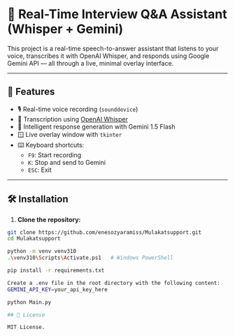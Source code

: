# 🎤 Real-Time Interview Q&A Assistant (Whisper + Gemini)

This project is a real-time speech-to-answer assistant that listens to your voice, transcribes it with OpenAI Whisper, and responds using Google Gemini API — all through a live, minimal overlay interface.

---

## 🚀 Features

- 🎙️ Real-time voice recording (`sounddevice`)
- 🧠 Transcription using [OpenAI Whisper](https://github.com/openai/whisper)
- 🤖 Intelligent response generation with Gemini 1.5 Flash
- 🪟 Live overlay window with `tkinter`
- ⌨️ Keyboard shortcuts:  
  - `F9`: Start recording  
  - `K`: Stop and send to Gemini  
  - `ESC`: Exit

---

## 🛠 Installation

1. **Clone the repository:**

```bash
git clone https://github.com/enesozyaramiss/Mulakatsupport.git
cd Mulakatsupport

python -m venv venv310
.\venv310\Scripts\Activate.ps1   # Windows PowerShell

pip install -r requirements.txt

Create a .env file in the root directory with the following content:
GEMINI_API_KEY=your_api_key_here

python Main.py

## 📝 License

MIT License.